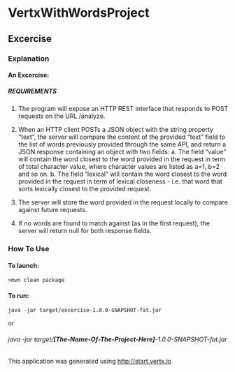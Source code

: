 # VertxWithWordsProject


## Excercise

### Explanation

#### An Excercise:
##### REQUIREMENTS
  1. The program will expose an HTTP REST interface that responds to POST requests on the
  URL /analyze.
  2. When an HTTP client POSTs a JSON object with the string property “text”, the server
  will compare the content of the provided “text” field to the list of words previously
  provided through the same API, and return a JSON response containing an object with
  two fields:
  a. The field “value” will contain the word closest to the word provided in the
  request in term of total character value, where character values are listed as a=1,
  b=2 and so on.
  b. The field “lexical” will contain the word closest to the word provided in the
  request in term of lexical closeness - i.e. that word that sorts lexically closest to the
  provided request.

  3. The server will store the word provided in the request locally to compare against future
  requests.
  4. If no words are found to match against (as in the first request), the server will return null
  for both response fields.

### How To Use

#### To launch:
```
>mvn clean package
```
#### To run:
```
java -jar target/excercise-1.0.0-SNAPSHOT-fat.jar
```
or
###### java -jar target/__*[The-Name-Of-The-Project-Here]*__-1.0.0-SNAPSHOT-fat.jar
  

[](https://img.shields.io/badge/vert.x-3.5.3-purple.svg)
This application was generated using http://start.vertx.io
